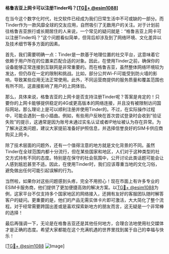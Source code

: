 **格鲁吉亚上网卡可以注册Tinder吗？[[TG💪+ @esim1088](https://t.me/s/esim1088)]**

在当今这个数字化时代，社交软件已经成为我们日常生活中不可或缺的一部分。而Tinder作为一款风靡全球的交友应用，自然吸引了无数用户的关注。对于计划前往格鲁吉亚旅行或长期居住的人来说，一个常见的疑问就是：“格鲁吉亚上网卡可以注册Tinder吗？”这个问题看似简单，但背后却涉及到了网络环境、文化差异以及技术细节等多方面的因素。

首先，我们需要明确一点：Tinder是一款基于地理位置的社交平台，这意味着它依赖于用户所在的位置来匹配合适的对象。因此，在使用Tinder之前，确保你的设备能够正常连接到互联网是非常重要的。而在格鲁吉亚，虽然整体网络环境较为发达，但仍存在一定的限制和挑战。比如，部分公共Wi-Fi可能受到防火墙的影响，导致某些应用无法正常使用。此外，不同运营商提供的服务质量和覆盖范围也有所不同，这直接影响了用户的上网体验。

那么，具体来说，格鲁吉亚的上网卡是否支持注册Tinder呢？答案是肯定的！只要你的上网卡能够提供稳定的4G或更高版本的网络连接，并且没有被限制访问国际网站，那么理论上是可以顺利注册并使用Tinder的。不过，在实际操作过程中，可能会遇到一些小插曲。例如，有些用户反映在首次尝试登录时会收到“验证失败”的提示，这通常是因为账号未通过实名认证或者IP地址被认为存在异常。为了解决这类问题，建议大家提前准备好护照信息，并选择信誉良好的SIM卡供应商购买上网卡。

除了技术层面的问题外，还有一个值得注意的地方就是文化背景的不同。虽然Tinder在全球范围内都十分流行，但在某些国家和地区，人们对于这种类型的社交方式持有不同的态度。特别是在保守的社会氛围中，公开讨论此类话题可能会让人感到尴尬甚至不适。因此，在使用Tinder时，我们应该尊重当地的文化习俗，避免做出任何可能引起误解的行为。

当然啦，如果你对这些问题感到头疼，完全不用担心！现在市面上有许多专业的ESIM卡服务商，他们提供了更加便捷高效的解决方案。以[TG💪+ @esim1088](https://t.me/s/esim1088)为例，这家平台不仅支持多个国家地区的网络接入，还拥有友好的客服团队随时解答客户的疑问。更重要的是，他们的产品无需实体卡片即可激活，大大简化了整个流程。对于经常需要跨国出差或是喜欢探索新地方的朋友而言，这无疑是一个非常棒的选择！

最后再强调一下，无论是在格鲁吉亚还是其他任何地方，合理合法地使用社交媒体才是正确的态度。希望大家都能在这个充满机遇的世界里找到属于自己的幸福与快乐！

[[TG💪+ @esim1088](https://t.me/s/esim1088) ![Image](https://i.postimg.cc/4NQfJmqS/Snipaste-2025-05-13-00-14-12.png)]